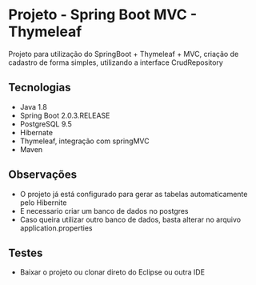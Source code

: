 # Projeto - Spring Boot MVC - Thymeleaf
  Projeto para utilização do SpringBoot + Thymeleaf + MVC, criação de cadastro de forma simples, utilizando a interface CrudRepository <br>
  
## Tecnologias

* Java 1.8<br>
* Spring Boot 2.0.3.RELEASE<br>
* PostgreSQL 9.5<br>
* Hibernate<br>
* Thymeleaf, integração com springMVC<br>
* Maven

## Observações

* O projeto já está configurado para gerar as tabelas automaticamente pelo Hibernite
* E necessario criar um banco de dados no postgres
* Caso queira utilizar outro banco de dados, basta alterar no arquivo application.properties

## Testes

* Baixar o projeto ou clonar direto do Eclipse ou outra IDE

